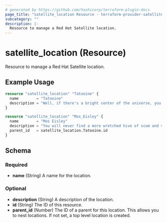 ```yaml
---
# generated by https://github.com/hashicorp/terraform-plugin-docs
page_title: "satellite_location Resource - terraform-provider-satellite"
subcategory: ""
description: |-
  Resource to manage a Red Hat Satellite location.
---
```


# satellite_location (Resource)

Resource to manage a Red Hat Satellite location.

## Example Usage

```terraform
resource "satellite_location" "Tatooine" {
  name        = "Tatooine"
  description = "Well, if there's a bright center of the universe, you're on the planet that it's farthest from."
}

resource "satellite_location" "Mos_Eisley" {
  name        = "Mos Eisley"
  description = "You will never find a more wretched hive of scum and villainy."
  parent_id   = satellite_location.Tatooine.id
}
```

<!-- schema generated by tfplugindocs -->
## Schema

### Required

- **name** (String) A name for the location.

### Optional

- **description** (String) A description of the location.
- **id** (String) The ID of this resource.
- **parent_id** (Number) The ID of a parent for this location. This allows you to nest locations. If not set, a top level location is created.


